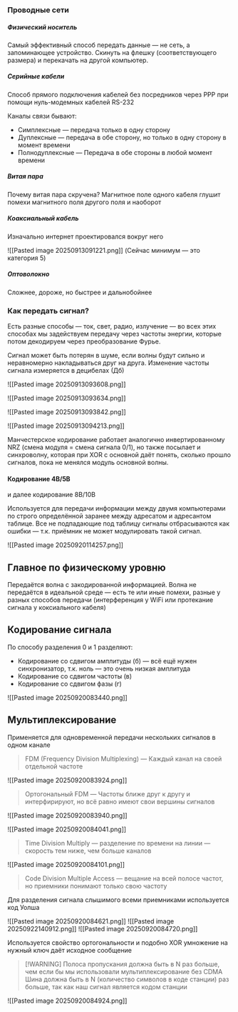 ### Проводные сети
##### Физический носитель

Самый эффективный способ передать данные — не сеть, а запоминающее устройство. Скинуть на флешку (соответствующего размера) и перекачать на другой компьютер. 
##### Серийные кабели 

Способ прямого подключения кабелей без посредников через PPP при помощи нуль-модемных кабелей RS-232

Каналы связи бывают:
- Симплексные — передача только в одну сторону
- Дуплексные — передача в обе сторону, но только в одну сторону в момент времени
- Полнодуплексные — Передача в обе стороны в любой момент времени
##### Витая пара

Почему витая пара скручена? Магнитное поле одного кабеля глушит помехи магнитного поля другого поля и наоборот
##### Коаксиальный кабель

Изначально интернет проектировался вокруг него

![[Pasted image 20250913091221.png]]
(Сейчас минимум — это категория 5)
##### Оптоволокно

Сложнее, дороже, но быстрее и дальнобойнее

### Как передать сигнал?

Есть разные способы — ток, свет, радио, излучение — во всех этих способах мы задействуем передачу через частоты энергии, которые потом декодируем через преобразование Фурье. 

Сигнал может быть потерян в шуме, если волны будут сильно и неравномерно накладываться друг на друга. Изменение частоты сигнала измеряется в децибелах (Дб)

![[Pasted image 20250913093608.png]]

![[Pasted image 20250913093634.png]]

![[Pasted image 20250913093842.png]]

![[Pasted image 20250913094213.png]]

Манчестерское кодирование работает аналогично инвертированному NRZ (смена модуля = смена сигнала 0/1), но также посылает и синхроволну, которая при XOR с основной даёт понять, сколько прошло сигналов, пока не менялся модуль основной волны.
#### Кодирование 4B/5B
и далее кодирование 8B/10B

Используется для передачи информации между двумя компьютерами по строго определённой заранее между адресатом и адресантом таблице. Все не подпадающие под таблицу сигналы отбрасываются как ошибки — т.к. приёмник не может модулировать такой сигнал.

![[Pasted image 20250920114257.png]]
## Главное по физическому уровню

Передаётся волна с закодированной информацией. Волна не передаётся в идеальной среде — есть те или иные помехи, разные у разных способов передачи (интерференция у WiFi или протекание сигнала у коксиального кабеля)
## Кодирование сигнала

По способу разделения 0 и 1 разделяют:
- Кодирование со сдвигом амплитуды (б) — всё ещё нужен синхронизатор, т.к. ноль — это очень низкая амплитуда
- Кодирование со сдвигом частоты (в)
- Кодирование со сдвигом фазы (г)

![[Pasted image 20250920083440.png]]
## Мультиплексирование

Применяется для одновременной передачи нескольких сигналов в одном канале

> FDM (Frequency Division Multiplexing) — Каждый канал на своей отдельной частоте

![[Pasted image 20250920083924.png]]

> Ортогональный FDM — Частоты ближе друг к другу и интерфирируют, но всё равно имеют свои вершины сигналов

![[Pasted image 20250920083940.png]]

![[Pasted image 20250920084041.png]]

> Time Division Multiply — разделение по времени на линии — скорость тем ниже, чем больше каналов

![[Pasted image 20250920084101.png]]

> Code Division Multiple Access — вещание на всей полосе частот, но приемники понимают только свою частоту

Для разделения сигнала слышимого всеми приемниками используется код Уолша

![[Pasted image 20250920084621.png]]
![[Pasted image 20250922140912.png]]
![[Pasted image 20250920084720.png]]

Используется свойство ортогональности и подобно XOR умножение на нужный ключ даёт исходное сообщение

> [!WARNING] Полоса пропускания должна быть в N раз больше, чем если бы мы использовали мультиплексирование без CDMA 
> Шина должна быть в N (количество символов в коде станции) раз больше, так как наш сигнал является кодом станции  

![[Pasted image 20250920084924.png]]